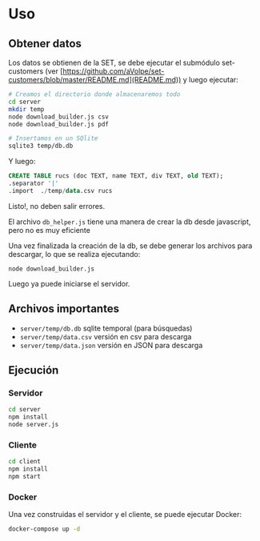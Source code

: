 # Uso

## Obtener datos

Los datos se obtienen de la SET, se debe ejecutar el submódulo set-customers
(ver [https://github.com/aVolpe/set-customers/blob/master/README.md](README.md))
y luego ejecutar:

```bash
# Creamos el directorio donde almacenaremos todo
cd server
mkdir temp 
node download_builder.js csv
node download_builder.js pdf

# Insertamos en un SQlite
sqlite3 temp/db.db
```

Y luego:

```SQL
CREATE TABLE rucs (doc TEXT, name TEXT, div TEXT, old TEXT);
.separator '|'
.import  ./temp/data.csv rucs
```

Listo!, no deben salir errores.

El archivo `db_helper.js` tiene una manera de crear la db desde
javascript, pero no es muy eficiente

Una vez finalizada la creación de la db, se debe generar
los archivos para descargar, lo que se realiza ejecutando:

```
node download_builder.js
```

Luego ya puede iniciarse el servidor.

## Archivos importantes

* `server/temp/db.db` sqlite temporal (para búsquedas)
* `server/temp/data.csv` versión en csv para descarga
* `server/temp/data.json` versión en JSON para descarga

## Ejecución

### Servidor

```bash
cd server
npm install
node server.js
```

### Cliente

```bash
cd client
npm install
npm start
```

### Docker

Una vez construidas el servidor y el cliente, se puede ejecutar Docker:

```bash
docker-compose up -d
```
